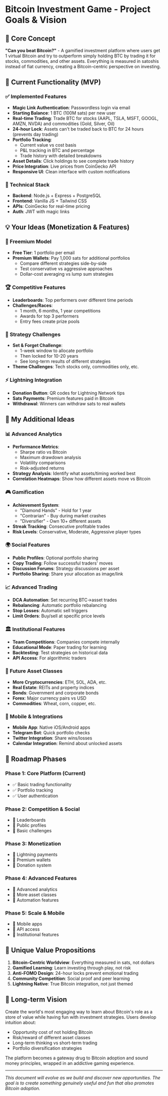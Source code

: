 # Bitcoin Investment Game - Project Goals & Vision

## 🎯 Core Concept

**"Can you beat Bitcoin?"** - A gamified investment platform where users get 1 virtual Bitcoin and try to outperform simply holding BTC by trading it for stocks, commodities, and other assets. Everything is measured in satoshis instead of fiat currency, creating a Bitcoin-centric perspective on investing.

## 🚀 Current Functionality (MVP)

### ✅ Implemented Features
- **Magic Link Authentication**: Passwordless login via email
- **Starting Balance**: 1 BTC (100M sats) per new user
- **Real-time Trading**: Trade BTC for stocks (AAPL, TSLA, MSFT, GOOGL, AMZN, NVDA) and commodities (Gold, Silver, Oil)
- **24-hour Lock**: Assets can't be traded back to BTC for 24 hours (prevents day trading)
- **Portfolio Tracking**: 
  - Current value vs cost basis
  - P&L tracking in BTC and percentage
  - Trade history with detailed breakdowns
- **Asset Details**: Click holdings to see complete trade history
- **Price Integration**: Live prices from CoinGecko API
- **Responsive UI**: Clean interface with custom notifications

### 🔧 Technical Stack
- **Backend**: Node.js + Express + PostgreSQL
- **Frontend**: Vanilla JS + Tailwind CSS
- **APIs**: CoinGecko for real-time pricing
- **Auth**: JWT with magic links

## 💡 Your Ideas (Monetization & Features)

### 🏦 Freemium Model
- **Free Tier**: 1 portfolio per email
- **Premium Wallets**: Pay 1,000 sats for additional portfolios
  - Compare different strategies side-by-side
  - Test conservative vs aggressive approaches
  - Dollar-cost averaging vs lump sum strategies

### 🏆 Competitive Features
- **Leaderboards**: Top performers over different time periods
- **Challenges/Races**: 
  - 1 month, 6 months, 1 year competitions
  - Awards for top 3 performers
  - Entry fees create prize pools

### 🎲 Strategy Challenges
- **Set & Forget Challenge**: 
  - 1-week window to allocate portfolio
  - Then locked for 10-20 years
  - See long-term results of different strategies
- **Theme Challenges**: Tech stocks only, commodities only, etc.

### ⚡ Lightning Integration
- **Donation Button**: QR codes for Lightning Network tips
- **Sats Payments**: Premium features paid in Bitcoin
- **Withdrawal**: Winners can withdraw sats to real wallets

## 🚀 My Additional Ideas

### 📊 Advanced Analytics
- **Performance Metrics**:
  - Sharpe ratio vs Bitcoin
  - Maximum drawdown analysis
  - Volatility comparisons
  - Risk-adjusted returns
- **Strategy Analysis**: Identify what assets/timing worked best
- **Correlation Heatmaps**: Show how different assets move vs Bitcoin

### 🎮 Gamification
- **Achievement System**:
  - "Diamond Hands" - Hold for 1 year
  - "Contrarian" - Buy during market crashes
  - "Diversifier" - Own 10+ different assets
- **Streak Tracking**: Consecutive profitable trades
- **Risk Levels**: Conservative, Moderate, Aggressive player types

### 🌍 Social Features
- **Public Profiles**: Optional portfolio sharing
- **Copy Trading**: Follow successful traders' moves
- **Discussion Forums**: Strategy discussions per asset
- **Portfolio Sharing**: Share your allocation as image/link

### 📈 Advanced Trading
- **DCA Automation**: Set recurring BTC→asset trades
- **Rebalancing**: Automatic portfolio rebalancing
- **Stop Losses**: Automatic sell triggers
- **Limit Orders**: Buy/sell at specific price levels

### 🏛️ Institutional Features
- **Team Competitions**: Companies compete internally
- **Educational Mode**: Paper trading for learning
- **Backtesting**: Test strategies on historical data
- **API Access**: For algorithmic traders

### 🔮 Future Asset Classes
- **More Cryptocurrencies**: ETH, SOL, ADA, etc.
- **Real Estate**: REITs and property indices
- **Bonds**: Government and corporate bonds
- **Forex**: Major currency pairs vs USD
- **Commodities**: Wheat, corn, copper, etc.

### 📱 Mobile & Integrations
- **Mobile App**: Native iOS/Android apps
- **Telegram Bot**: Quick portfolio checks
- **Twitter Integration**: Share wins/losses
- **Calendar Integration**: Remind about unlocked assets

## 🎯 Roadmap Phases

### Phase 1: Core Platform (Current)
- ✅ Basic trading functionality
- ✅ Portfolio tracking
- ✅ User authentication

### Phase 2: Competition & Social
- 🔄 Leaderboards
- 🔄 Public profiles
- 🔄 Basic challenges

### Phase 3: Monetization
- 🔄 Lightning payments
- 🔄 Premium wallets
- 🔄 Donation system

### Phase 4: Advanced Features
- 🔄 Advanced analytics
- 🔄 More asset classes
- 🔄 Automation features

### Phase 5: Scale & Mobile
- 🔄 Mobile apps
- 🔄 API access
- 🔄 Institutional features

## 🎪 Unique Value Propositions

1. **Bitcoin-Centric Worldview**: Everything measured in sats, not dollars
2. **Gamified Learning**: Learn investing through play, not risk
3. **Anti-FOMO Design**: 24-hour locks prevent emotional trading
4. **Community Competition**: Social proof and peer learning
5. **Lightning Native**: True Bitcoin integration, not just themed

## 🌟 Long-term Vision

Create the world's most engaging way to learn about Bitcoin's role as a store of value while having fun with investment strategies. Users develop intuition about:
- Opportunity cost of not holding Bitcoin
- Risk/reward of different asset classes
- Long-term thinking vs short-term trading
- Portfolio diversification strategies

The platform becomes a gateway drug to Bitcoin adoption and sound money principles, wrapped in an addictive gaming experience.

---

*This document will evolve as we build and discover new opportunities. The goal is to create something genuinely useful and fun that also promotes Bitcoin adoption.*